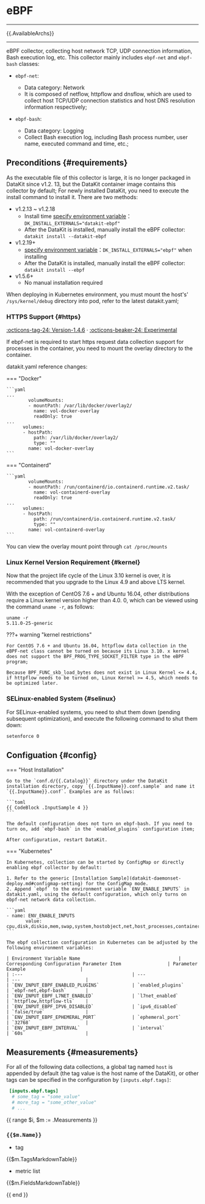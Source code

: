 
# eBPF
---

{{.AvailableArchs}}

---

eBPF collector, collecting host network TCP, UDP connection information, Bash execution log, etc. This collector mainly includes `ebpf-net` and `ebpf-bash` classes:

* `ebpf-net`:
    * Data category: Network
    * It is composed of netflow, httpflow and dnsflow, which are used to collect host TCP/UDP connection statistics and host DNS resolution information respectively;

* `ebpf-bash`:

    * Data category: Logging
    * Collect Bash execution log, including Bash process number, user name, executed command and time, etc.;

## Preconditions {#requirements}

As the executable file of this collector is large, it is no longer packaged in DataKit since v1.2. 13, but the DataKit container image contains this collector by default; For newly installed DataKit, you need to execute the install command to install it. There are two methods:

- v1.2.13 ~ v1.2.18
  - Install time [specify environment variable](datakit-install.md#extra-envs)：`DK_INSTALL_EXTERNALS="datakit-ebpf"`
  - After the DataKit is installed, manually install the eBPF collector: `datakit install --datakit-ebpf`
- v1.2.19+
  - [specify environment variable](datakit-install.md#extra-envs)：`DK_INSTALL_EXTERNALS="ebpf"` when installing
  - After the DataKit is installed, manually install the eBPF collector: `datakit install --ebpf`
- v1.5.6+
  - No manual installation required

When deploying in Kubernetes environment, you must mount the host's' `/sys/kernel/debug` directory into pod, refer to the latest datakit.yaml;

### HTTPS Support {#https}

[:octicons-tag-24: Version-1.4.6](changelog.md#cl-1.4.6) ·
[:octicons-beaker-24: Experimental](index.md#experimental)

If ebpf-net is required to start https request data collection support for processes in the container, you need to mount the overlay directory to the container.

datakit.yaml reference changes:

=== "Docker"

    ```yaml
    ...
            volumeMounts:
            - mountPath: /var/lib/docker/overlay2/
              name: vol-docker-overlay
              readOnly: true
    ...
          volumes:
          - hostPath:
              path: /var/lib/docker/overlay2/
              type: ""
            name: vol-docker-overlay
    ```

=== "Containerd"

    ```yaml
            volumeMounts:
            - mountPath: /run/containerd/io.containerd.runtime.v2.task/
              name: vol-containerd-overlay
              readOnly: true
    ...
          volumes:
          - hostPath:
              path: /run/containerd/io.containerd.runtime.v2.task/
              type: ""
            name: vol-containerd-overlay
    ```

You can view the overlay mount point through `cat /proc/mounts`

### Linux Kernel Version Requirement {#kernel}

Now that the project life cycle of the Linux 3.10 kernel is over, it is recommended that you upgrade to the Linux 4.9 and above LTS kernel.

With the exception of CentOS 7.6 + and Ubuntu 16.04, other distributions require a Linux kernel version higher than 4.0. 0, which can be viewed using the command `uname -r`, as follows:

```shell
uname -r 
5.11.0-25-generic
```

???+ warning "kernel restrictions"

    For CentOS 7.6 + and Ubuntu 16.04, httpflow data collection in the eBPF-net class cannot be turned on because its Linux 3.10. x kernel does not support the BPF_PROG_TYPE_SOCKET_FILTER type in the eBPF program;
    
    Because BPF_FUNC_skb_load_bytes does not exist in Linux Kernel <= 4.4, if httpflow needs to be turned on, Linux Kernel >= 4.5, which needs to be optimized later.

### SELinux-enabled System {#selinux}

For SELinux-enabled systems, you need to shut them down (pending subsequent optimization), and execute the following command to shut them down:

```sh
setenforce 0
```

## Configuation {#config}

=== "Host Installation"

    Go to the `conf.d/{{.Catalog}}` directory under the DataKit installation directory, copy `{{.InputName}}.conf.sample` and name it `{{.InputName}}.conf`. Examples are as follows:
    
    ```toml
    {{ CodeBlock .InputSample 4 }}
    ```
    
    The default configuration does not turn on ebpf-bash. If you need to turn on, add `ebpf-bash` in the `enabled_plugins` configuration item;
    
    After configuration, restart DataKit.

=== "Kubernetes"

    In Kubernetes, collection can be started by ConfigMap or directly enabling ebpf collector by default:
    
    1. Refer to the generic [Installation Sample](datakit-daemonset-deploy.md#configmap-setting) for the ConfigMap mode.
    2. Append `ebpf` to the environment variable `ENV_ENABLE_INPUTS` in datakit.yaml, using the default configuration, which only turns on ebpf-net network data collection.
    
    ```yaml
    - name: ENV_ENABLE_INPUTS
           value: cpu,disk,diskio,mem,swap,system,hostobject,net,host_processes,container,ebpf
    ```
    
    The ebpf collection configuration in Kubernetes can be adjusted by the following environment variables:
    
    | Environment Variable Name                                    | Corresponding Configuration Parameter Item                 | Parameter Example                    |
    | :---                                        | ---                           | ---                        |
    | `ENV_INPUT_EBPF_ENABLED_PLUGINS`            | `enabled_plugins`             | `ebpf-net,ebpf-bash`       |
    | `ENV_INPUT_EBPF_L7NET_ENABLED`              | `l7net_enabled`               | `httpflow,httpflow-tls`    |
    | `ENV_INPUT_EBPF_IPV6_DISABLED`              | `ipv6_disabled`               | `false/true`               |
    | `ENV_INPUT_EBPF_EPHEMERAL_PORT`             | `ephemeral_port`              | `32768`                    |
    | `ENV_INPUT_EBPF_INTERVAL`                   | `interval`                    | `60s`                      |


## Measurements {#measurements}

For all of the following data collections, a global tag named `host` is appended by default (the tag value is the host name of the DataKit), or other tags can be specified in the configuration by `[inputs.ebpf.tags]`:

``` toml
 [inputs.ebpf.tags]
  # some_tag = "some_value"
  # more_tag = "some_other_value"
  # ...
```

{{ range $i, $m := .Measurements }}

### `{{$m.Name}}`

- tag

{{$m.TagsMarkdownTable}}

- metric list

{{$m.FieldsMarkdownTable}}

{{ end }}

